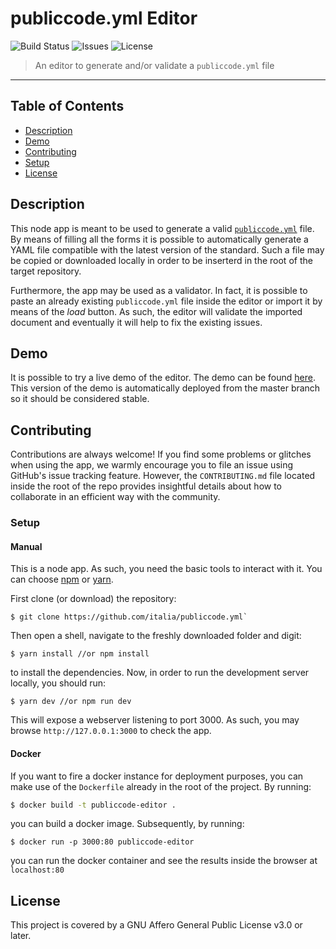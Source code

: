# publiccode.yml Editor
![Build Status](https://img.shields.io/circleci/project/github/italia/publiccode-editor/master.svg) ![Issues](https://img.shields.io/github/issues/italia/publiccode-editor.svg) ![License](https://img.shields.io/github/license/italia/publiccode-editor.svg)

> An editor to generate and/or validate a `publiccode.yml` file 

---

## Table of Contents

- [Description](#description)
- [Demo](#demo)
- [Contributing](#contributing)
- [Setup](#setup)
- [License](#license)


## Description

This node app is meant to be used to generate a valid [`publiccode.yml`](https://github.com/italia/publiccode.yml) file. 
By means of filling all the forms it is possible to automatically generate 
a YAML file compatible with the latest version of the standard. 
Such a file may be copied or downloaded locally in order to be inserterd in the
root of the target repository. 

Furthermore, the app may be used as a validator. In fact, it is possible to
paste an already existing `publiccode.yml` file inside the editor or import it
by means of the *load* button. As such, the editor will validate the imported
document and eventually it will help to fix the existing issues. 

## Demo

It is possible to try a live demo of the editor. 
The demo can be found [here](https://publiccode-editor.developers.italia.it). 
This version of the demo is automatically deployed from the master branch so it
should be considered stable.


## Contributing 

Contributions are always welcome!
If you find some problems or glitches when using the app, we warmly encourage
you to file an issue using GitHub's issue tracking feature. 
However, the `CONTRIBUTING.md` file located inside the root of the repo provides insightful details about how to collaborate in an efficient way with the community. 




### Setup
#### Manual
This is a node app. As such, you need the basic tools to interact with it. 
You can choose [npm](https://www.npmjs.com/) or
[yarn](https://yarnpkg.com/lang/en/). 

First clone (or download) the repository:
```shell
$ git clone https://github.com/italia/publiccode.yml`
```

Then open a shell, navigate to the freshly downloaded folder and digit:
```shell
$ yarn install //or npm install
```
to install the dependencies.
Now, in order to run the development server locally, you should run:

```shell
$ yarn dev //or npm run dev
```
This will expose a webserver listening to port 3000. 
As such, you may browse `http://127.0.0.1:3000` to check the app. 

#### Docker
If you want to fire a docker instance for deployment purposes, you can make use of the `Dockerfile` already in the root of the project. 
By running:
```bash
$ docker build -t publiccode-editor .
```
you can build a docker image. Subsequently, by running:
```shell
$ docker run -p 3000:80 publiccode-editor
```
you can run the docker container and see the results inside the browser at `localhost:80`

## License
This project is covered by a GNU Affero General Public License v3.0 or later. 
